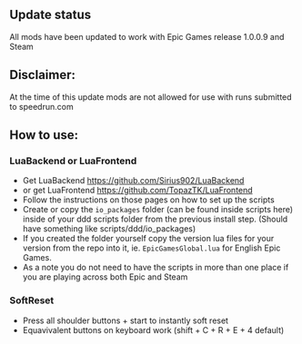 ## Update status
All mods have been updated to work with Epic Games release 1.0.0.9 and Steam

## Disclaimer:
At the time of this update mods are not allowed for use with runs submitted to speedrun.com

## How to use:

### LuaBackend or LuaFrontend
- Get LuaBackend https://github.com/Sirius902/LuaBackend
- or get LuaFrontend https://github.com/TopazTK/LuaFrontend
- Follow the instructions on those pages on how to set up the scripts
- Create or copy the `io_packages` folder (can be found inside scripts here) inside of your ddd scripts folder from the previous install step. (Should have something like scripts/ddd/io_packages)
- If you created the folder yourself copy the version lua files for your version from the repo into it, ie. `EpicGamesGlobal.lua` for English Epic Games.
- As a note you do not need to have the scripts in more than one place if you are playing across both Epic and Steam

### SoftReset
- Press all shoulder buttons + start to instantly soft reset
- Equavivalent buttons on keyboard work (shift + C + R + E + 4 default)
